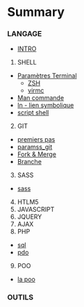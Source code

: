# Summary

### LANGAGE
* [INTRO](README.md)
1. SHELL
  * [Paramètres Terminal](bash_script/param_terminal.md)
    * [ZSH](bash_script/param_zshrc.md)
    * [virmc](bash_script/vimrc_config.md)
  * [Man commande](bash_script/commande.md)
  * [ln - lien symbolique](bash_script/ln_liensymbolique.md)
  * [script shell](bash_script/info.md)
2. GIT
  * [premiers pas](git/learningit.md)
  * [paramss_git](git/params_git.md)
  * [Fork & Merge](git/fork_merge.md)
  * [Branche](git/branch.md)
3. SASS
  * [sass](sass/sass.md)
4. HTLM5
5. JAVASCRIPT
6. JQUERY
7. AJAX
8. PHP
  * [sql](php/sql.md)
  * [pdo]()
9. POO
  * [la poo](poo/poo.md)

### OUTILS
